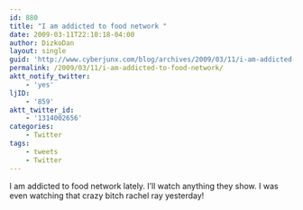 ```yaml
---
id: 880
title: "I am addicted to food network "
date: 2009-03-11T22:10:18-04:00
author: DizkoDan
layout: single
guid: 'http://www.cyberjunx.com/blog/archives/2009/03/11/i-am-addicted-to-food-network/'
permalink: /2009/03/11/i-am-addicted-to-food-network/
aktt_notify_twitter:
    - 'yes'
ljID:
    - '859'
aktt_twitter_id:
    - '1314002656'
categories:
    - Twitter
tags:
    - tweets
    - Twitter
---
```


I am addicted to food network lately. I’ll watch anything they show. I was even watching that crazy bitch rachel ray yesterday!